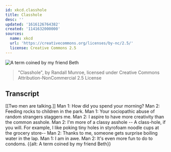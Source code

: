 ```yaml
---
id: xkcd.classhole
title: Classhole
desc: ''
updated: '1616126764382'
created: '1141632000000'
sources:
  name: xkcd
  url: 'https://creativecommons.org/licenses/by-nc/2.5/'
  license: Creative Commons 2.5
---
```

![A term coined by my friend Beth](https://imgs.xkcd.com/comics/classhole.jpg)
> "Classhole", by Randall Munroe, licensed under Creative Commons Attribution-NonCommercial 2.5 License

## Transcript
[[Two men are talking.]]
Man 1: How did you spend your morning?
Man 2: Feeding rocks to children in the park.
Man 1: Your sociopathic abuse of random strangers staggers me.
Man 2: I aspire to have more creativity than the common asshole.
Man 2: I'm more of a classy asshole -- A class-hole, if you will. For example, I like poking tiny holes in styrofoam noodle cups at the grocery store--
Man 2: Thanks to me, someone gets surprise boiling water in the lap.
Man 1: I am in awe.
Man 2: It's even more fun to do to condoms.
{{alt: A term coined by my friend Beth}}
